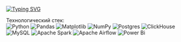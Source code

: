 [![Typing SVG](https://readme-typing-svg.herokuapp.com?font=Catamaran&weight=800&size=35&duration=5005&pause=1&color=BE3FF7&center=%D0%B8%D1%81%D1%82%D0%B8%D0%BD%D0%BD%D1%8B%D0%B9&vCenter=%D0%9B%D0%9E%D0%96%D0%AC&repeat=%D0%B8%D1%81%D1%82%D0%B8%D0%BD%D0%BD%D1%8B%D0%B9&random=%D0%9B%D0%9E%D0%96%D0%AC&width=435&lines=Hello+world!+)](https://git.io/typing-svg)


Технологический стек:  
	![Python](https://img.shields.io/badge/python-3670A0?style=for-the-badge&logo=python&logoColor=ffdd54) 	![Pandas](https://img.shields.io/badge/pandas-%23150458.svg?style=for-the-badge&logo=pandas&logoColor=white) ![Matplotlib](https://img.shields.io/badge/Matplotlib-%23ffffff.svg?style=for-the-badge&logo=Matplotlib&logoColor=black) ![NumPy](https://img.shields.io/badge/numpy-%23013243.svg?style=for-the-badge&logo=numpy&logoColor=white) ![Postgres](https://img.shields.io/badge/postgres-%23316192.svg?style=for-the-badge&logo=postgresql&logoColor=white) 	![ClickHouse](https://img.shields.io/badge/ClickHouse-FFCC01?style=for-the-badge&logo=clickhouse&logoColor=white) 	![MySQL](https://img.shields.io/badge/mysql-4479A1.svg?style=for-the-badge&logo=mysql&logoColor=white) ![Apache Spark](https://img.shields.io/badge/Apache%20Spark-FDEE21?style=flat-square&logo=apachespark&logoColor=black) ![Apache Airflow](https://img.shields.io/badge/Apache%20Airflow-017CEE?style=for-the-badge&logo=Apache%20Airflow&logoColor=white) ![Power Bi](https://img.shields.io/badge/power_bi-F2C811?style=for-the-badge&logo=powerbi&logoColor=black)
